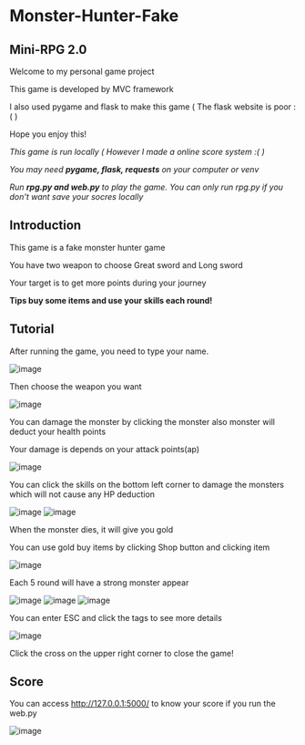 # Monster-Hunter-Fake
## Mini-RPG 2.0

Welcome to my personal game project

This game is developed by MVC framework

I also used pygame and flask to make this game ( The flask website is poor :( )

Hope you enjoy this!

*This game is run locally ( However I made a online score system :( )*

*You may need **pygame, flask, requests** on your computer or venv*

*Run **rpg.py and web.py** to play the game. You can only run rpg.py if you don't want save your socres locally*

## Introduction

This game is a fake monster hunter game

You have two weapon to choose  Great sword and Long sword

Your target is to get more points during your journey

**Tips buy some items and use your skills each round!** 

## Tutorial
After running the game, you need to type your name.

![image](./pic/name.png)

Then choose the weapon you want

![image](./pic/weapon.png)

You can damage the monster by clicking the monster also monster will deduct your health points

Your damage is depends on your attack points(ap)

![image](./pic/click.png)

You can click the skills on the bottom left corner to damage the monsters which will not cause any HP deduction

![image](./pic/skills1.png) ![image](./pic/skills2.png)

When the monster dies, it will give you gold

You can use gold buy items by clicking Shop button and clicking item

![image](./pic/shop.png)

Each 5 round will have a strong monster appear

![image](./pic/boss1.png) ![image](./pic/boss2.png) ![image](./pic/boss3.png)

You can enter ESC and click the tags to see more details

![image](./pic/menu.png)

Click the cross on the upper right corner to close the game!

## Score
You can access http://127.0.0.1:5000/ to know your score if you run the web.py

![image](./pic/webscore.png)
